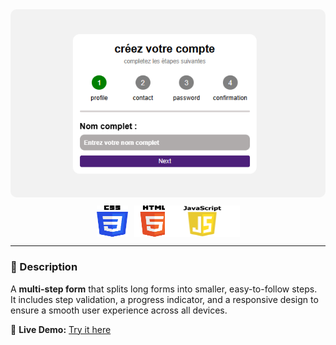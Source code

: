 <div style="text-align: center;">
    <div style="margin-bottom: 10px">
        <a href="https://multi-step-form-nine-sandy.vercel.app/" target="_blank">
            <img src="./assets/public/multi-step-form.png" draggable="false" style="border-radius : 10px" />
        </a>
    </div>
    <div style="display: flex; gap: 10px; width: fit-content; margin : 0 auto">
        <div style="width : 50px; height : 50px;">
            <img src="./assets/public/css.png" style="width: 100%; height: 100%; object-fit: content"/>
        </div>
        <div style="width : 65px; height : 50px;">
            <img src="./assets/public/html.png" style="width: 100%; height: 100%; object-fit: content"/>
        </div>
        <div style="width : 120px; height : 50px; margin-left: -26px">
            <img src="./assets/public/JavaScript-Symbol.png" style="width: 100%; height: 100%; object-fit: content"/>
        </div>
    </div>
</div>

---

### 📖 Description  
A **multi-step form** that splits long forms into smaller, easy-to-follow steps.  
It includes step validation, a progress indicator, and a responsive design to ensure a smooth user experience across all devices.  

🔗 **Live Demo:** [Try it here](https://multi-step-form-nine-sandy.vercel.app/)  

